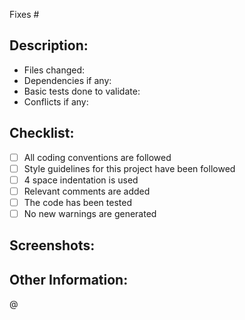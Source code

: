 <!-- The title of the PR should be of this format:	 <Title_of_Issue>_resolved 	-->
Fixes #    <!-- Add the issue number that is fixed by this PR -->

<!-- Describe the PR as follows -->
## Description:

- Files changed:
- Dependencies if any: 			 <!-- List the dependencies on other issues/PRs -->
- Basic tests done to validate:
- Conflicts if any:				 <!-- Describe the reason for conflict -->

<!-- Use '[x]' to indicate checked box in the list below -->
## Checklist:

- [ ] All coding conventions are followed
- [ ] Style guidelines for this project have been followed
- [ ] 4 space indentation is used
- [ ] Relevant comments are added
- [ ] The code has been tested
- [ ] No new warnings are generated

<!-- Add screenshots if there is a change in user interface -->
## Screenshots:


<!-- Provide any other information that is relevant to this pull request -->
## Other Information:


@    <!-- Tag mentor/project admin to review and merge -->

